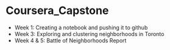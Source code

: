 # Coursera_Capstone
- Week 1: Creating a notebook and pushing it to github
- Week 3: Exploring and clustering neighborhoods in Toronto
- Week 4 & 5: Battle of Neighborhoods Report
